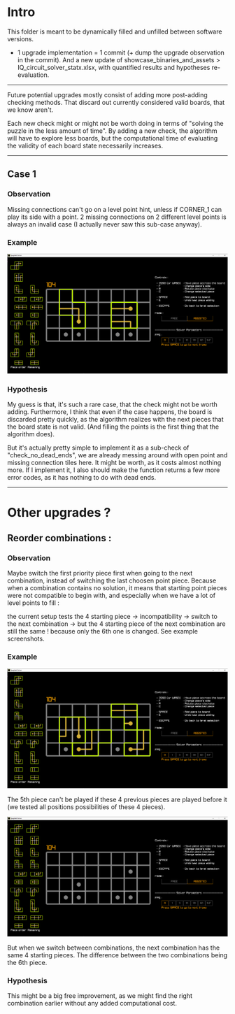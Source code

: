 # Intro

This folder is meant to be dynamically filled and unfilled between software versions.

 - 1 upgrade implementation = 1 commit (+ dump the upgrade observation in the commit).
And a new update of showcase_binaries_and_assets > IQ_circuit_solver_statx.xlsx, with quantified results and hypotheses re-evaluation.

---

Future potential upgrades mostly consist of adding more post-adding checking methods.
That discard out currently considered valid boards, that we know aren't.

Each new check might or might not be worth doing in terms of "solving the puzzle in the less amount of time".
By adding a new check, the algorithm will have to explore less boards, but the computational time of evaluating the validity of each board state necessarily increases.

---

## Case 1

### Observation

Missing connections can't go on a level point hint, unless if CORNER_1 can play its side with a point.
2 missing connections on 2 different level points is always an invalid case (I actually never saw this sub-case anyway).

### Example

<img src="https://github.com/adrienduque/IQ_circuit_solver/blob/master/potential_upgrades/1.1.png">

### Hypothesis

My guess is that, it's such a rare case, that the check might not be worth adding. Furthermore, I think that even if the case happens, the board is discarded pretty quickly, as the algorithm realizes with the next pieces that the board state is not valid. (And filling the points is the first thing that the algorithm does).

But it's actually pretty simple to implement it as a sub-check of "check_no_dead_ends", we are already messing around with open point and missing connection tiles here. It might be worth, as it costs almost nothing more.
If I implement it, I also should make the function returns a few more error codes, as it has nothing to do with dead ends.

---

# Other upgrades ?

## Reorder combinations :

### Observation

Maybe switch the first priority piece first when going to the next combination, instead of switching the last choosen point piece. Because when a combination contains no solution, it means that starting point pieces were not compatible to begin with, and especially when we have a lot of level points to fill : 

the current setup tests the 4 starting piece -> incompatibility -> switch to the next combination -> but the 4 starting piece of the next combination are still the same ! because only the 6th one is changed. See example screenshots.

### Example

<img src="https://github.com/adrienduque/IQ_circuit_solver/blob/master/potential_upgrades/dumb_combination_order_1.png">

The 5th piece can't be played if these 4 previous pieces are played before it (we tested all positions possibilities of these 4 pieces).

<img src="https://github.com/adrienduque/IQ_circuit_solver/blob/master/potential_upgrades/dumb_combination_order_2.png">

But when we switch between combinations, the next combination has the same 4 starting pieces. The difference between the two combinations being the 6th piece.

### Hypothesis

This might be a big free improvement, as we might find the right combination earlier without any added computational cost.

